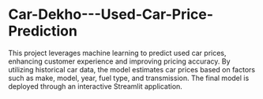 # Car-Dekho---Used-Car-Price-Prediction
This project leverages machine learning to predict used car prices, enhancing customer experience and improving pricing accuracy. By utilizing historical car data, the model estimates car prices based on factors such as make, model, year, fuel type, and transmission. The final model is deployed through an interactive Streamlit application.
